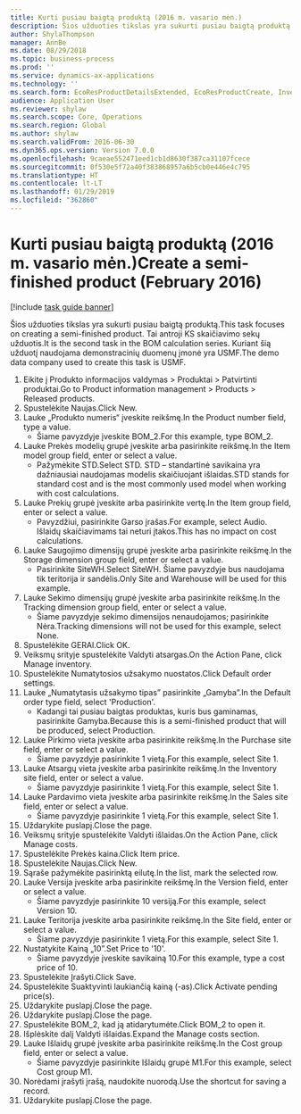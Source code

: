 ```yaml
---
title: Kurti pusiau baigtą produktą (2016 m. vasario mėn.)
description: Šios užduoties tikslas yra sukurti pusiau baigtą produktą.
author: ShylaThompson
manager: AnnBe
ms.date: 08/29/2018
ms.topic: business-process
ms.prod: ''
ms.service: dynamics-ax-applications
ms.technology: ''
ms.search.form: EcoResProductDetailsExtended, EcoResProductCreate, InventItemOrderSetup, InventItemPrice
audience: Application User
ms.reviewer: shylaw
ms.search.scope: Core, Operations
ms.search.region: Global
ms.author: shylaw
ms.search.validFrom: 2016-06-30
ms.dyn365.ops.version: Version 7.0.0
ms.openlocfilehash: 9caeae552471eed1cb1d8630f387ca31107fcece
ms.sourcegitcommit: 0f530e5f72a40f383868957a6b5cb0e446e4c795
ms.translationtype: HT
ms.contentlocale: lt-LT
ms.lasthandoff: 01/29/2019
ms.locfileid: "362860"
---
```

# <a name="create-a-semi-finished-product-february-2016"></a><span data-ttu-id="0543d-103">Kurti pusiau baigtą produktą (2016 m. vasario mėn.)</span><span class="sxs-lookup"><span data-stu-id="0543d-103">Create a semi-finished product (February 2016)</span></span>

[!include [task guide banner](../../includes/task-guide-banner.md)]

<span data-ttu-id="0543d-104">Šios užduoties tikslas yra sukurti pusiau baigtą produktą.</span><span class="sxs-lookup"><span data-stu-id="0543d-104">This task focuses on creating a semi-finished product.</span></span> <span data-ttu-id="0543d-105">Tai antroji KS skaičiavimo sekų užduotis.</span><span class="sxs-lookup"><span data-stu-id="0543d-105">It is the second task in the BOM calculation series.</span></span> <span data-ttu-id="0543d-106">Kuriant šią užduotį naudojama demonstracinių duomenų įmonė yra USMF.</span><span class="sxs-lookup"><span data-stu-id="0543d-106">The demo data company used to create this task is USMF.</span></span>

1. <span data-ttu-id="0543d-107">Eikite į Produkto informacijos valdymas > Produktai > Patvirtinti produktai.</span><span class="sxs-lookup"><span data-stu-id="0543d-107">Go to Product information management > Products > Released products.</span></span>
2. <span data-ttu-id="0543d-108">Spustelėkite Naujas.</span><span class="sxs-lookup"><span data-stu-id="0543d-108">Click New.</span></span>
3. <span data-ttu-id="0543d-109">Lauke „Produkto numeris“ įveskite reikšmę.</span><span class="sxs-lookup"><span data-stu-id="0543d-109">In the Product number field, type a value.</span></span>
    * <span data-ttu-id="0543d-110">Šiame pavyzdyje įveskite BOM_2.</span><span class="sxs-lookup"><span data-stu-id="0543d-110">For this example, type BOM_2.</span></span>  
4. <span data-ttu-id="0543d-111">Lauke Prekės modelių grupė įveskite arba pasirinkite reikšmę.</span><span class="sxs-lookup"><span data-stu-id="0543d-111">In the Item model group field, enter or select a value.</span></span>
    * <span data-ttu-id="0543d-112">Pažymėkite STD.</span><span class="sxs-lookup"><span data-stu-id="0543d-112">Select STD.</span></span> <span data-ttu-id="0543d-113">STD – standartinė savikaina yra dažniausiai naudojamas modelis skaičiuojant išlaidas.</span><span class="sxs-lookup"><span data-stu-id="0543d-113">STD stands for standard cost and is the most commonly used model when working with cost calculations.</span></span>  
5. <span data-ttu-id="0543d-114">Lauke Prekių grupė įveskite arba pasirinkite vertę.</span><span class="sxs-lookup"><span data-stu-id="0543d-114">In the Item group field, enter or select a value.</span></span>
    * <span data-ttu-id="0543d-115">Pavyzdžiui, pasirinkite Garso įrašas.</span><span class="sxs-lookup"><span data-stu-id="0543d-115">For example, select Audio.</span></span> <span data-ttu-id="0543d-116">Išlaidų skaičiavimams tai neturi įtakos.</span><span class="sxs-lookup"><span data-stu-id="0543d-116">This has no impact on cost calculations.</span></span>  
6. <span data-ttu-id="0543d-117">Lauke Saugojimo dimensijų grupė įveskite arba pasirinkite reikšmę.</span><span class="sxs-lookup"><span data-stu-id="0543d-117">In the Storage dimension group field, enter or select a value.</span></span>
    * <span data-ttu-id="0543d-118">Pasirinkite SiteWH.</span><span class="sxs-lookup"><span data-stu-id="0543d-118">Select SiteWH.</span></span> <span data-ttu-id="0543d-119">Šiame pavyzdyje bus naudojama tik teritorija ir sandėlis.</span><span class="sxs-lookup"><span data-stu-id="0543d-119">Only Site and Warehouse will be used for this example.</span></span>  
7. <span data-ttu-id="0543d-120">Lauke Sekimo dimensijų grupė įveskite arba pasirinkite reikšmę.</span><span class="sxs-lookup"><span data-stu-id="0543d-120">In the Tracking dimension group field, enter or select a value.</span></span>
    * <span data-ttu-id="0543d-121">Šiame pavyzdyje sekimo dimensijos nenaudojamos; pasirinkite Nėra.</span><span class="sxs-lookup"><span data-stu-id="0543d-121">Tracking dimensions will not be used for this example, select None.</span></span>  
8. <span data-ttu-id="0543d-122">Spustelėkite GERAI.</span><span class="sxs-lookup"><span data-stu-id="0543d-122">Click OK.</span></span>
9. <span data-ttu-id="0543d-123">Veiksmų srityje spustelėkite Valdyti atsargas.</span><span class="sxs-lookup"><span data-stu-id="0543d-123">On the Action Pane, click Manage inventory.</span></span>
10. <span data-ttu-id="0543d-124">Spustelėkite Numatytosios užsakymo nuostatos.</span><span class="sxs-lookup"><span data-stu-id="0543d-124">Click Default order settings.</span></span>
11. <span data-ttu-id="0543d-125">Lauke „Numatytasis užsakymo tipas” pasirinkite „Gamyba”.</span><span class="sxs-lookup"><span data-stu-id="0543d-125">In the Default order type field, select 'Production'.</span></span>
    * <span data-ttu-id="0543d-126">Kadangi tai pusiau baigtas produktas, kuris bus gaminamas, pasirinkite Gamyba.</span><span class="sxs-lookup"><span data-stu-id="0543d-126">Because this is a semi-finished product that will be produced, select Production.</span></span>  
12. <span data-ttu-id="0543d-127">Lauke Pirkimo vieta įveskite arba pasirinkite reikšmę.</span><span class="sxs-lookup"><span data-stu-id="0543d-127">In the Purchase site field, enter or select a value.</span></span>
    * <span data-ttu-id="0543d-128">Šiame pavyzdyje pasirinkite 1 vietą.</span><span class="sxs-lookup"><span data-stu-id="0543d-128">For this example, select Site 1.</span></span>  
13. <span data-ttu-id="0543d-129">Lauke Atsargų vieta įveskite arba pasirinkite reikšmę.</span><span class="sxs-lookup"><span data-stu-id="0543d-129">In the Inventory site field, enter or select a value.</span></span>
    * <span data-ttu-id="0543d-130">Šiame pavyzdyje pasirinkite 1 vietą.</span><span class="sxs-lookup"><span data-stu-id="0543d-130">For this example, select Site 1.</span></span>  
14. <span data-ttu-id="0543d-131">Lauke Pardavimo vieta įveskite arba pasirinkite reikšmę.</span><span class="sxs-lookup"><span data-stu-id="0543d-131">In the Sales site field, enter or select a value.</span></span>
    * <span data-ttu-id="0543d-132">Šiame pavyzdyje pasirinkite 1 vietą.</span><span class="sxs-lookup"><span data-stu-id="0543d-132">For this example, select Site 1.</span></span>  
15. <span data-ttu-id="0543d-133">Uždarykite puslapį.</span><span class="sxs-lookup"><span data-stu-id="0543d-133">Close the page.</span></span>
16. <span data-ttu-id="0543d-134">Veiksmų srityje spustelėkite Valdyti išlaidas.</span><span class="sxs-lookup"><span data-stu-id="0543d-134">On the Action Pane, click Manage costs.</span></span>
17. <span data-ttu-id="0543d-135">Spustelėkite Prekės kaina.</span><span class="sxs-lookup"><span data-stu-id="0543d-135">Click Item price.</span></span>
18. <span data-ttu-id="0543d-136">Spustelėkite Naujas.</span><span class="sxs-lookup"><span data-stu-id="0543d-136">Click New.</span></span>
19. <span data-ttu-id="0543d-137">Sąraše pažymėkite pasirinktą eilutę.</span><span class="sxs-lookup"><span data-stu-id="0543d-137">In the list, mark the selected row.</span></span>
20. <span data-ttu-id="0543d-138">Lauke Versija įveskite arba pasirinkite reikšmę.</span><span class="sxs-lookup"><span data-stu-id="0543d-138">In the Version field, enter or select a value.</span></span>
    * <span data-ttu-id="0543d-139">Šiame pavyzdyje pasirinkite 10 versiją.</span><span class="sxs-lookup"><span data-stu-id="0543d-139">For this example, select Version 10.</span></span>  
21. <span data-ttu-id="0543d-140">Lauke Teritorija įveskite arba pasirinkite reikšmę.</span><span class="sxs-lookup"><span data-stu-id="0543d-140">In the Site field, enter or select a value.</span></span>
    * <span data-ttu-id="0543d-141">Šiame pavyzdyje pasirinkite 1 vietą.</span><span class="sxs-lookup"><span data-stu-id="0543d-141">For this example, select Site 1.</span></span>  
22. <span data-ttu-id="0543d-142">Nustatykite Kainą „10”.</span><span class="sxs-lookup"><span data-stu-id="0543d-142">Set Price to '10'.</span></span>
    * <span data-ttu-id="0543d-143">Šiame pavyzdyje įveskite savikainą 10.</span><span class="sxs-lookup"><span data-stu-id="0543d-143">For this example, type a cost price of 10.</span></span>  
23. <span data-ttu-id="0543d-144">Spustelėkite Įrašyti.</span><span class="sxs-lookup"><span data-stu-id="0543d-144">Click Save.</span></span>
24. <span data-ttu-id="0543d-145">Spustelėkite Suaktyvinti laukiančią kainą (-as).</span><span class="sxs-lookup"><span data-stu-id="0543d-145">Click Activate pending price(s).</span></span>
25. <span data-ttu-id="0543d-146">Uždarykite puslapį.</span><span class="sxs-lookup"><span data-stu-id="0543d-146">Close the page.</span></span>
26. <span data-ttu-id="0543d-147">Uždarykite puslapį.</span><span class="sxs-lookup"><span data-stu-id="0543d-147">Close the page.</span></span>
27. <span data-ttu-id="0543d-148">Spustelėkite BOM_2, kad ją atidarytumėte.</span><span class="sxs-lookup"><span data-stu-id="0543d-148">Click BOM_2 to open it.</span></span>
28. <span data-ttu-id="0543d-149">Išplėskite dalį Valdyti išlaidas.</span><span class="sxs-lookup"><span data-stu-id="0543d-149">Expand the Manage costs section.</span></span>
29. <span data-ttu-id="0543d-150">Lauke Išlaidų grupė įveskite arba pasirinkite reikšmę.</span><span class="sxs-lookup"><span data-stu-id="0543d-150">In the Cost group field, enter or select a value.</span></span>
    * <span data-ttu-id="0543d-151">Šiame pavyzdyje pasirinkite Išlaidų grupė M1.</span><span class="sxs-lookup"><span data-stu-id="0543d-151">For this example, select Cost group M1.</span></span>  
30. <span data-ttu-id="0543d-152">Norėdami įrašyti įrašą, naudokite nuorodą.</span><span class="sxs-lookup"><span data-stu-id="0543d-152">Use the shortcut for saving a record.</span></span>
31. <span data-ttu-id="0543d-153">Uždarykite puslapį.</span><span class="sxs-lookup"><span data-stu-id="0543d-153">Close the page.</span></span>

